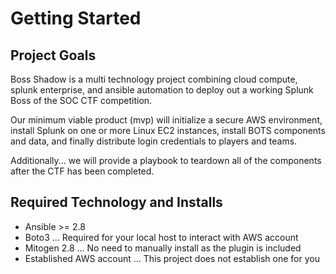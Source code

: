 # Getting Started

## Project Goals

Boss Shadow is a multi technology project combining cloud compute, splunk enterprise,
and ansible automation to deploy out a working Splunk Boss of the SOC CTF competition.

Our minimum viable product (mvp) will initialize a secure AWS environment, install
Splunk on one or more Linux EC2 instances, install BOTS components and data, and
finally distribute login credentials to players and teams.

Additionally... we will provide a playbook to teardown all of the components after
the CTF has been completed.

## Required Technology and Installs

- Ansible >= 2.8
- Boto3 ... Required for your local host to interact with AWS account
- Mitogen 2.8 ... No need to manually install as the plugin is included
- Established AWS account ... This project does not establish one for you